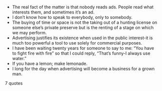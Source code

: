  - The real fact of the matter is that nobody reads ads. People read what interests them, and sometimes it’s an ad.
 - I don’t know how to speak to everybody, only to somebody.
 - The buying of time or space is not the taking out of a hunting license on someone else’s private preserve but is the renting of a stage on which we may perform.
 - Advertising justifies its existence when used in the public interest-it is much too powerful a tool to use solely for commercial purposes.
 - I have been waiting twenty years for someone to say to me: “You have to fight fire with fire” so that I could reply, “That’s funny-I always use water.”
 - If you have a lemon; make lemonade.
 - I long for the day when advertising will become a business for a grown man.

7 quotes